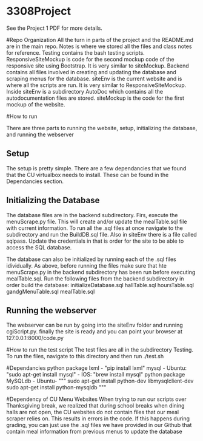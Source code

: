 # 3308Project
See the Project 1 PDF for more details.

#Repo Organization
All the turn in parts of the project and the README.md are in the main repo.
Notes is where we stored all the files and class notes for reference.
Testing contains the bash testing scripts. 
ResponsiveSiteMockup is code for the second mockup code of the responsive site using Bootstrap. It is very similar to siteMockup.
Backend contains all files involved in creating and updating the database and scraping menus for the database.
siteEnv is the current website and is where all the scripts are run. It is very similar to ResponsiveSiteMockup. Inside siteEnv is a subdirectory AutoDoc which contains all the autodocumentation files are stored.
siteMockup is the code for the first mockup of the website.

#How to run

There are three parts to running the website, setup, initializing the database, and running the webserver

## Setup
The setup is pretty simple. There are a few dependancies that we found that the CU virtualbox needs to install. These can be found in the Dependancies section.

## Initializing the Database
The database files are in the backend subdirectory. Firs, execute the menuScrape.py file. This will create and/or update the mealTable.sql file with current information. To run all the .sql files at once navigate to the subdirectory and run the BuildDB.sql file.
Also in siteEnv there is a file called sqlpass. Update the credentials in that is order for the site to be able to access the SQL database.

The database can also be initialized by running each of the .sql files idividually. As above, before running the files make sure that hte menuScrape.py in the backend subdirectory has been run before executing mealTable.sql. Run the following files from the backend subdirectory in order build the database:
initializeDatabase.sql
hallTable.sql
hoursTable.sql
gandgMenuTable.sql
mealTable.sql

## Running the webserver
The webserver can be run by going into the siteEnv folder and running cgiScript.py. 
finally the site is ready and you can point your browser at 127.0.0.1:8000/code.py

#How to run the test script
The test files are all in the subdirectory Testing. To run the files, navigate to this directory and then run ./test.sh

#Dependancies
python package lxml 
	- "pip install lxml"
mysql 
	- Ubuntu: "sudo apt-get install mysql"
	- IOS: "brew install mysql"
python package MySQLdb
	- Ubuntu- 
		"""
		sudo apt-get install python-dev libmysqlclient-dev
		sudo apt-get install python-mysqldb
		"""

#Dependency of CU Menu Websites
When trying to run our scripts over Thanksgiving break, we realized that during school breaks when dining halls are not open, the CU websites do not contain files that our meal scraper relies on. This results in errors in the code. If this happens during grading, you can just use the .sql files we have provided in our Github that contain meal information from previous menus to update the database

